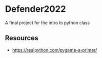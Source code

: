 # Defender2022

A final project for the intro to python class

## Resources
- https://realpython.com/pygame-a-primer/
